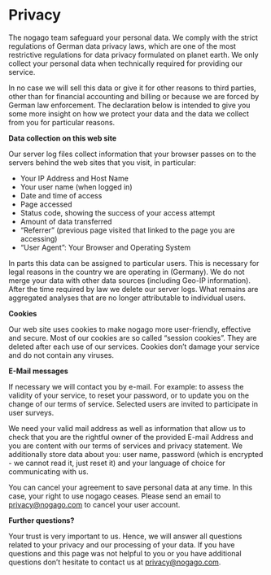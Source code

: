 # Privacy

The nogago team safeguard your personal data. We comply with the strict regulations of German data privacy laws, which are one of the most restrictive regulations for data privacy formulated on planet earth. We only collect your personal data when technically required for providing our service.

In no case we will sell this data or give it for other reasons to third parties, other than for financial accounting and billing or because we are forced by German law enforcement. The declaration below is intended to give you some more insight on how we protect your data and the data we collect from you for particular reasons.

<strong>Data collection on this web site</strong>

Our server log files collect information that your browser passes on to the servers behind the web sites that you visit, in particular:

* Your IP Address and Host Name
* Your user name (when logged in)
* Date and time of access
* Page accessed
* Status code, showing the success of your access attempt
* Amount of data transferred
* “Referrer” (previous page visited that linked to the page you are accessing)
* “User Agent”: Your Browser and Operating System

In parts this data can be assigned to particular users. This is necessary for legal reasons in the country we are operating in (Germany). We do not merge your data with other data sources (including Geo-IP information). After the time required by law we delete our server logs. What remains are aggregated analyses that are no longer attributable to individual users.

<strong>Cookies</strong>

Our web site uses cookies to make nogago more user-friendly, effective and secure. Most of our cookies are so called “session cookies”. They are deleted after each use of our services. Cookies don’t damage your service and do not contain any viruses.

<strong>E-Mail messages</strong>

If necessary we will contact you by e-mail. For example: to assess the validity of your service, to reset your password, or to update you on the change of our terms of service. Selected users are invited to participate in user surveys.

We need your valid mail address as well as information that allow us to check that you are the rightful owner of the provided E-mail Address and you are content with our terms of services and privacy statement. We additionally store data about you: user name, password (which is encrypted - we cannot read it, just reset it) and your language of choice for communicating with us.

You can cancel your agreement to save personal data at any time. In this case, your right to use nogago ceases. Please send an email to privacy@nogago.com to cancel your user account.

<strong>Further questions?</strong>

Your trust is very important to us. Hence, we will answer all questions related to your privacy and our processing of your data. If you have questions and this page was not helpful to you or you have additional questions don’t hesitate to contact us at privacy@nogago.com.

